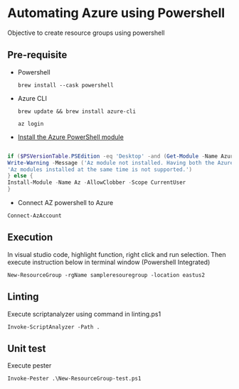 # Automating Azure using Powershell

Objective to create resource groups using powershell

## Pre-requisite

- Powershell

  `brew install --cask powershell`

- Azure CLI

  `brew update && brew install azure-cli`

  `az login`

- [Install the Azure PowerShell module](https://docs.microsoft.com/en-us/powershell/azure/install-az-ps?view=azps-5.5.0#code-try-3)

```powershell

if ($PSVersionTable.PSEdition -eq 'Desktop' -and (Get-Module -Name AzureRM -ListAvailable)) {
Write-Warning -Message ('Az module not installed. Having both the AzureRM and ' +
'Az modules installed at the same time is not supported.')
} else {
Install-Module -Name Az -AllowClobber -Scope CurrentUser
}
```

- Connect AZ powershell to Azure

`Connect-AzAccount`

## Execution

In visual studio code, highlight function, right click and run selection.
Then execute instruction below in terminal window (Powershell Integrated)

`New-ResourceGroup -rgName sampleresouregroup -location eastus2`

## Linting

Execute scriptanalyzer using command in linting.ps1

`Invoke-ScriptAnalyzer -Path .`

## Unit test

Execute pester

`Invoke-Pester .\New-ResourceGroup-test.ps1`

